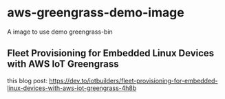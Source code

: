 # aws-greengrass-demo-image
A image to use demo greengrass-bin

## Fleet Provisioning for Embedded Linux Devices with AWS IoT Greengrass
this blog post:
https://dev.to/iotbuilders/fleet-provisioning-for-embedded-linux-devices-with-aws-iot-greengrass-4h8b
